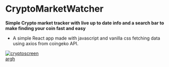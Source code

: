 # CryptoMarketWatcher

**Simple Crypto market tracker with live up to date info and a search bar to make finding your coin fast and easy**

* A simple React app made with javascript and vanilla css fetching data using axios from coingeko API.


<a href="https://ibb.co/QdMHwCz"><img src="https://i.ibb.co/3zcFZMG/cryptoscreen.png" alt="cryptoscreen" border="0"></a><br /><a target='_blank' href='https://emoticoncentral.com/category/argh'>argh</a><br />

